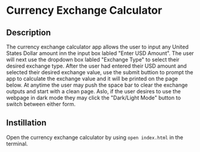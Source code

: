 # Currency Exchange Calculator

## Description

The currency exchange calculator app allows the user to input any United States Dollar amount inn the input box labled "Enter USD Amount". The user will next use the dropdown box labled "Exchange Type" to select their desired exchange type. After the user had entered their USD amount and selected their desired exchange value, use the submit buttion to prompt the app to calculate the exchange value and it will be printed on the page below. At anytime the user may push the space bar to clear the exchange outputs and start with a clean page. Aslo, if the user desires to use the webpage in dark mode they may click the "Dark/Light Mode" button to switch between either form.

## Instillation

Open the currency exchange calculator by using `open index.html` in the terminal.